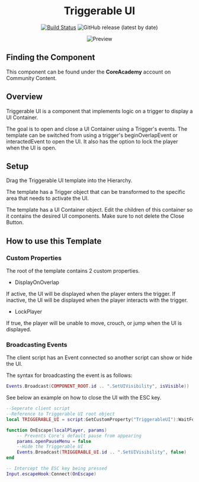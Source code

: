 <div align="center">

# Triggerable UI

[![Build Status](https://github.com/ManticoreGamesInc/CC-Triggerable-UI/workflows/CI/badge.svg)](https://github.com/ManticoreGamesInc/CC-Triggerable-UI/actions/workflows/ci.yml?query=workflow%3ACI%29)
![GitHub release (latest by date)](https://img.shields.io/github/v/release/ManticoreGamesInc/CC-Triggerable-UI?style=plastic)

![Preview](/Screenshots/triggerableui.png)

</div>

## Finding the Component

This component can be found under the **CoreAcademy** account on Community Content.

## Overview

Triggerable UI is a component that implements logic on a trigger to display a UI Container. 

The goal is to open and close a UI Container using a Trigger's events. The template can be switched from using a trigger's beginOverlapEvent or interactedEvent to open the UI. It also has the option to lock the player when the UI is open.

## Setup

Drag the Triggerable UI template into the Hierarchy.

The template has a Trigger object that can be transformed to the specific
area that needs to activate the UI.

The template has a UI Container object. Edit the children of this container
so it contains the desired UI components. Make sure to not delete the Close Button.

## How to use this Template

### Custom Properties

The root of the template contains 2 custom properties.

- DisplayOnOverlap

If active, the UI will be displayed when the player enters the trigger.
If inactive, the UI will be displayed when the player interacts with the trigger.

- LockPlayer

If true, the player will be unable to move, crouch, or jump when the UI is displayed.

### Broadcasting Events

The client script has an Event connected so another script can show or hide the UI.

The syntax for broadcasting the event is as follows:

```lua
Events.Broadcast(COMPONENT_ROOT.id .. ".SetUIVisibility", isVisible))
```

See below an example on how to close the UI with the ESC key.

```lua
--Seperate client script
--Reference to Triggerable UI root object
local TRIGGERABLE_UI = script:GetCustomProperty("TriggerableUI"):WaitForObject()

function OnEscape(localPlayer, params)
    -- Prevents Core's default pause from appearing
    params.openPauseMenu = false
	--Hide the Triggerable UI
    Events.Broadcast(TRIGGERABLE_UI.id .. ".SetUIVisibility", false)
end

-- Intercept the ESC key being pressed
Input.escapeHook:Connect(OnEscape)
```
